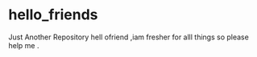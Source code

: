# hello_friends
Just Another Repository
hell ofriend ,iam fresher for alll things so please help me .
